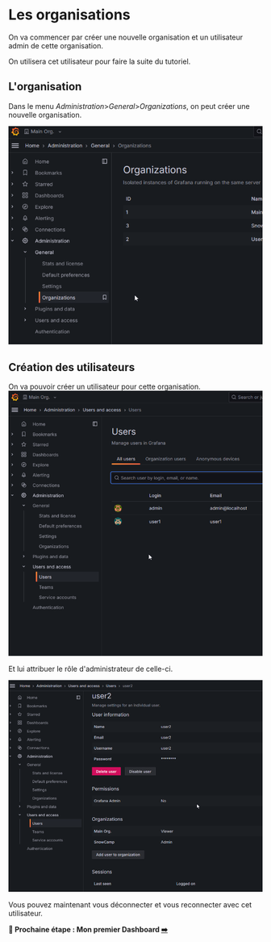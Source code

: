# Les organisations

On va commencer par créer une nouvelle organisation et un utilisateur admin de cette organisation.

On utilisera cet utilisateur pour faire la suite du tutoriel.

## L'organisation

Dans le menu *Administration*>*General*>*Organizations*, on peut créer une nouvelle organisation.

![alt text](image.png)

## Création des utilisateurs

On va pouvoir créer un utilisateur pour cette organisation.
![alt text](image-1.png)

Et lui attribuer le rôle d'administrateur de celle-ci.

![alt text](image-2.png)

Vous pouvez maintenant vous déconnecter et vous reconnecter avec cet utilisateur.

**🛫 Prochaine étape : Mon premier Dashboard [➡️](../vizu/1.md)**